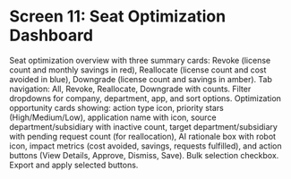 # Screen 11: Seat Optimization Dashboard

Seat optimization overview with three summary cards: Revoke (license count and monthly savings in red), Reallocate (license count and cost avoided in blue), Downgrade (license count and savings in amber). Tab navigation: All, Revoke, Reallocate, Downgrade with counts. Filter dropdowns for company, department, app, and sort options. Optimization opportunity cards showing: action type icon, priority stars (High/Medium/Low), application name with icon, source department/subsidiary with inactive count, target department/subsidiary with pending request count (for reallocation), AI rationale box with robot icon, impact metrics (cost avoided, savings, requests fulfilled), and action buttons (View Details, Approve, Dismiss, Save). Bulk selection checkbox. Export and apply selected buttons.

